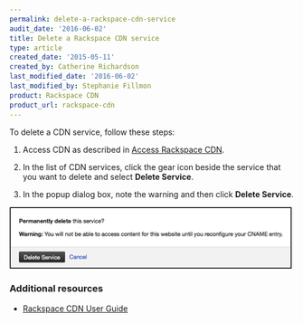 ```yaml
---
permalink: delete-a-rackspace-cdn-service
audit_date: '2016-06-02'
title: Delete a Rackspace CDN service
type: article
created_date: '2015-05-11'
created_by: Catherine Richardson
last_modified_date: '2016-06-02'
last_modified_by: Stephanie Fillmon
product: Rackspace CDN
product_url: rackspace-cdn
---
```


To delete a CDN service, follow these steps:

1. Access CDN as described in [Access Rackspace
CDN](https://docs-ospc.rackspace.com/support/how-to/access-rackspace-cdn).

2. In the list of CDN services, click the gear icon beside the service
that you want to delete and select **Delete Service**.

3. In the popup dialog box, note the warning and then click **Delete
Service**.

<img src="DeleteService.png" alt="" title="">

### Additional resources

- [Rackspace CDN User Guide](https://docs-ospc.rackspace.com/support/how-to/rackspace-cdn)
